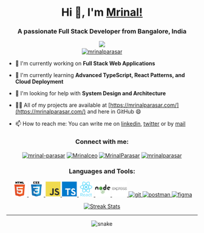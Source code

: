 <h1 align="center">Hi 👋, I'm <a href="https://mrinalparasar.com">Mrinal!</a></h1>
<h3 align="center">A passionate Full Stack Developer from Bangalore, India</h3>

<div align="center">
  <a href="https://u8views.com/github/MrinalParasar"><img src="https://u8views.com/api/v1/github/profiles/35573364/views/day-week-month-total-count.svg"></a>
</div>

<div align="center">
  <a href="https://www.buymeacoffee.com/mrinalparasar"> <img src="https://cdn.buymeacoffee.com/buttons/v2/default-yellow.png" height="40" width="140" alt="mrinalparasar" /></a>
</div>

- 🔭 I'm currently working on **Full Stack Web Applications**

- 🌱 I'm currently learning **Advanced TypeScript, React Patterns, and Cloud Deployment**

- 🤝 I'm looking for help with **System Design and Architecture**

- 👨‍💻 All of my projects are available at [https://mrinalparasar.com/](https://mrinalparasar.com/) and here in GitHub 😄

- 📫 How to reach me: You can write me on [linkedin](https://www.linkedin.com/in/mrinal-parasar), [twitter](https://twitter.com/Mrinalceo) or by [mail](mailto:prashar.mrinal8888@gmail.com)

<h3 align="center">Connect with me:</h3>
<p align="center">
  <a href="https://linkedin.com/in/mrinal-parasar" target="blank"><img align="center" src="https://raw.githubusercontent.com/rahuldkjain/github-profile-readme-generator/master/src/images/icons/Social/linked-in-alt.svg" alt="mrinal-parasar" height="30" width="40" /></a>
  <a href="https://twitter.com/Mrinalceo" target="blank"><img align="center" src="https://raw.githubusercontent.com/rahuldkjain/github-profile-readme-generator/master/src/images/icons/Social/twitter.svg" alt="Mrinalceo" height="30" width="40" /></a>
  <a href="https://github.com/MrinalParasar" target="blank"><img align="center" src="https://raw.githubusercontent.com/rahuldkjain/github-profile-readme-generator/master/src/images/icons/Social/github.svg" alt="MrinalParasar" height="30" width="40" /></a>
  <a href="https://mrinalparasar.com" target="blank"><img align="center" src="https://raw.githubusercontent.com/rahuldkjain/github-profile-readme-generator/master/src/images/icons/Social/website.svg" alt="mrinalparasar" height="30" width="40" /></a>
</p>

<h3 align="center">Languages and Tools:</h3>
<p align="center">
  <a href="https://www.w3.org/html/" target="_blank"> <img src="https://raw.githubusercontent.com/devicons/devicon/master/icons/html5/html5-original-wordmark.svg" alt="html5" width="40" height="40"/> </a>
  <a href="https://www.w3schools.com/css/" target="_blank"> <img src="https://raw.githubusercontent.com/devicons/devicon/master/icons/css3/css3-original-wordmark.svg" alt="css3" width="40" height="40"/> </a>
  <a href="https://developer.mozilla.org/en-US/docs/Web/JavaScript" target="_blank"> <img src="https://raw.githubusercontent.com/devicons/devicon/master/icons/javascript/javascript-original.svg" alt="javascript" width="40" height="40"/> </a>
  <a href="https://www.typescriptlang.org/" target="_blank"> <img src="https://raw.githubusercontent.com/devicons/devicon/master/icons/typescript/typescript-original.svg" alt="typescript" width="40" height="40"/> </a>
  <a href="https://reactjs.org/" target="_blank"> <img src="https://raw.githubusercontent.com/devicons/devicon/master/icons/react/react-original-wordmark.svg" alt="react" width="40" height="40"/> </a>
  <a href="https://nodejs.org" target="_blank"> <img src="https://raw.githubusercontent.com/devicons/devicon/master/icons/nodejs/nodejs-original-wordmark.svg" alt="nodejs" width="40" height="40"/> </a>
  <a href="https://expressjs.com" target="_blank"> <img src="https://raw.githubusercontent.com/devicons/devicon/master/icons/express/express-original-wordmark.svg" alt="express" width="40" height="40"/> </a>
  <a href="https://git-scm.com/" target="_blank"> <img src="https://www.vectorlogo.zone/logos/git-scm/git-scm-icon.svg" alt="git" width="40" height="40"/> </a>
  <a href="https://postman.com" target="_blank"> <img src="https://www.vectorlogo.zone/logos/getpostman/getpostman-icon.svg" alt="postman" width="40" height="40"/> </a>
  <a href="https://www.figma.com/" target="_blank"> <img src="https://www.vectorlogo.zone/logos/figma/figma-icon.svg" alt="figma" width="40" height="40"/> </a>
</p>

<div align="center">
    <a href="https://github.com/DenverCoder1/github-readme-streak-stats" target="_blank">
      <img src="https://streak-stats.demolab.com/?user=MrinalParasar&theme=dark" alt="Streak Stats" />
    </a>
</div>







---

<p align="center">
  <img src="https://github.com/MrinalParasar/MrinalParasar/raw/output/ocean.gif" alt="snake">
</p>
